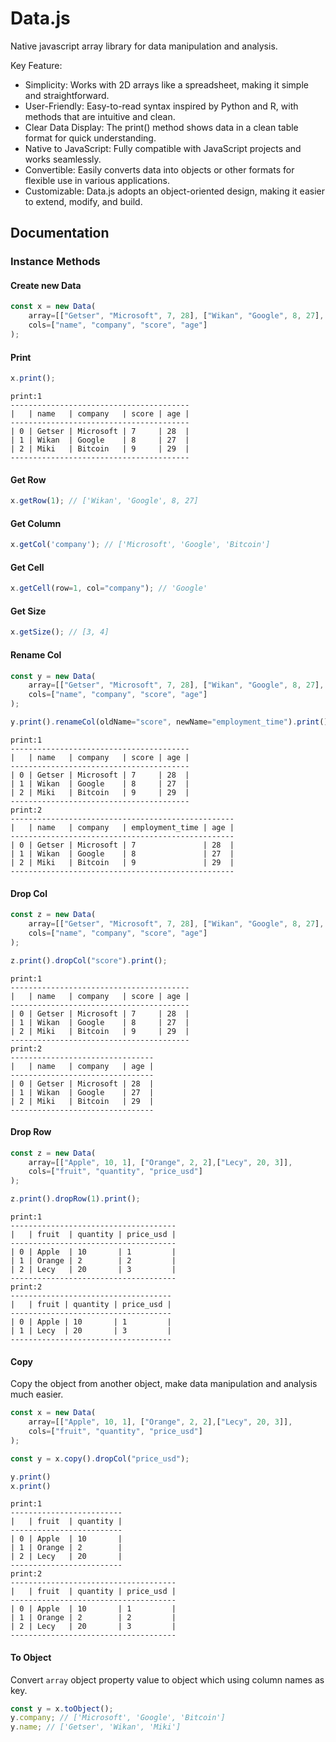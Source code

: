# Data.js
Native javascript array library for data manipulation and analysis.

Key Feature: 

- Simplicity: Works with 2D arrays like a spreadsheet, making it simple and straightforward.
- User-Friendly: Easy-to-read syntax inspired by Python and R, with methods that are intuitive and clean.
- Clear Data Display: The print() method shows data in a clean table format for quick understanding.
- Native to JavaScript: Fully compatible with JavaScript projects and works seamlessly.
- Convertible: Easily converts data into objects or other formats for flexible use in various applications.
- Customizable: Data.js adopts an object-oriented design, making it easier to extend, modify, and build.

## Documentation

### Instance Methods

#### Create new Data

```js
const x = new Data(
    array=[["Getser", "Microsoft", 7, 28], ["Wikan", "Google", 8, 27], ["Miki", "Bitcoin", 9, 29]], 
    cols=["name", "company", "score", "age"]
);
```

#### Print

```js
x.print();
```

```
print:1
----------------------------------------
|   | name   | company   | score | age | 
----------------------------------------
| 0 | Getser | Microsoft | 7     | 28  | 
| 1 | Wikan  | Google    | 8     | 27  | 
| 2 | Miki   | Bitcoin   | 9     | 29  | 
----------------------------------------
```

#### Get Row

```js
x.getRow(1); // ['Wikan', 'Google', 8, 27]
```

#### Get Column

```js
x.getCol('company'); // ['Microsoft', 'Google', 'Bitcoin']
```

#### Get Cell

```js
x.getCell(row=1, col="company"); // 'Google'
```

#### Get Size

```js
x.getSize(); // [3, 4]
```

#### Rename Col

```js
const y = new Data(
    array=[["Getser", "Microsoft", 7, 28], ["Wikan", "Google", 8, 27], ["Miki", "Bitcoin", 9, 29]], 
    cols=["name", "company", "score", "age"]
);

y.print().renameCol(oldName="score", newName="employment_time").print();
```

```
print:1
----------------------------------------
|   | name   | company   | score | age | 
----------------------------------------
| 0 | Getser | Microsoft | 7     | 28  | 
| 1 | Wikan  | Google    | 8     | 27  | 
| 2 | Miki   | Bitcoin   | 9     | 29  | 
----------------------------------------
print:2
--------------------------------------------------
|   | name   | company   | employment_time | age | 
--------------------------------------------------
| 0 | Getser | Microsoft | 7               | 28  | 
| 1 | Wikan  | Google    | 8               | 27  | 
| 2 | Miki   | Bitcoin   | 9               | 29  | 
--------------------------------------------------
```

#### Drop Col

```js
const z = new Data(
    array=[["Getser", "Microsoft", 7, 28], ["Wikan", "Google", 8, 27], ["Miki", "Bitcoin", 9, 29]], 
    cols=["name", "company", "score", "age"]
);

z.print().dropCol("score").print();
```

```
print:1
----------------------------------------
|   | name   | company   | score | age | 
----------------------------------------
| 0 | Getser | Microsoft | 7     | 28  | 
| 1 | Wikan  | Google    | 8     | 27  | 
| 2 | Miki   | Bitcoin   | 9     | 29  | 
----------------------------------------
print:2
--------------------------------
|   | name   | company   | age | 
--------------------------------
| 0 | Getser | Microsoft | 28  | 
| 1 | Wikan  | Google    | 27  | 
| 2 | Miki   | Bitcoin   | 29  | 
--------------------------------
```

#### Drop Row
```js
const z = new Data(
    array=[["Apple", 10, 1], ["Orange", 2, 2],["Lecy", 20, 3]],
    cols=["fruit", "quantity", "price_usd"]
);

z.print().dropRow(1).print();
```

```
print:1
-------------------------------------
|   | fruit  | quantity | price_usd | 
-------------------------------------
| 0 | Apple  | 10       | 1         | 
| 1 | Orange | 2        | 2         | 
| 2 | Lecy   | 20       | 3         | 
-------------------------------------
print:2
------------------------------------
|   | fruit | quantity | price_usd | 
------------------------------------
| 0 | Apple | 10       | 1         | 
| 1 | Lecy  | 20       | 3         | 
------------------------------------
```

#### Copy

Copy the object from another object, make data manipulation and analysis much easier.

```js
const x = new Data(
    array=[["Apple", 10, 1], ["Orange", 2, 2],["Lecy", 20, 3]],
    cols=["fruit", "quantity", "price_usd"]
);

const y = x.copy().dropCol("price_usd");

y.print()
x.print()

```

```
print:1
-------------------------
|   | fruit  | quantity | 
-------------------------
| 0 | Apple  | 10       | 
| 1 | Orange | 2        | 
| 2 | Lecy   | 20       | 
-------------------------
print:2
-------------------------------------
|   | fruit  | quantity | price_usd | 
-------------------------------------
| 0 | Apple  | 10       | 1         | 
| 1 | Orange | 2        | 2         | 
| 2 | Lecy   | 20       | 3         | 
-------------------------------------
```

#### To Object 

Convert `array` object property value to object which using column names as key.

```js
const y = x.toObject();
y.company; // ['Microsoft', 'Google', 'Bitcoin']
y.name; // ['Getser', 'Wikan', 'Miki']
```


